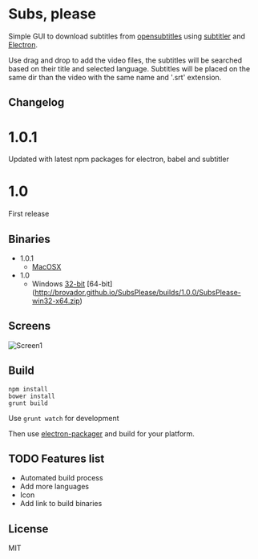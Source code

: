 # Subs, please

Simple GUI to download subtitles from [opensubtitles](http://www.opensubtitles.org/) using  [subtitler](https://github.com/divhide/node-subtitler) and [Electron](https://github.com/atom/electron).

Use drag and drop to add the video files, the subtitles will be searched based on their title and selected language. Subtitles will be placed on the same dir than the video with the same name and '.srt' extension.

## Changelog

# 1.0.1
Updated with latest npm packages for electron, babel and subtitler

# 1.0
First release


## Binaries
* 1.0.1
  * [MacOSX](http://brovador.github.io/SubsPlease/builds/1.0.1/SubsPlease-mas-x64.zip)
* 1.0
  * Windows [32-bit](http://brovador.github.io/SubsPlease/builds/1.0.0/SubsPlease-win32-ia32.zip) [64-bit] (http://brovador.github.io/SubsPlease/builds/1.0.0/SubsPlease-win32-x64.zip)


## Screens

![Screen1](http://brovador.github.io/SubsPlease/screenshot2.png)

## Build

```
npm install
bower install
grunt build
```

Use ```grunt watch``` for development

Then use [electron-packager](https://github.com/maxogden/electron-packager) and build for your platform.

## TODO Features list
* Automated build process
* Add more languages
* Icon
* Add link to build binaries

## License
MIT
